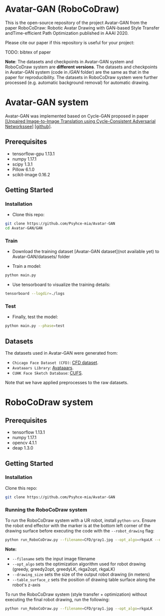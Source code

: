 # Avatar-GAN (RoboCoDraw)
This is the open-source repository of the project Avatar-GAN from the paper RoboCoDraw: Robotic Avatar Drawing with GAN-based Style Transfer andTime-efficient Path Optimization published in AAAI 2020.

Please cite our paper if this repository is useful for your project:

TODO: bibtex of paper

**Note**: The datasets and checkpoints in Avatar-GAN system and RoboCoDraw system are **different versions**. The datasets and checkpoints in Avatar-GAN system (code in */GAN* folder) are the same as that in the paper for reproducibility. The datasets in RoboCoDraw system were further processed (e.g. automatic background removal) for automatic drawing. 

# Avatar-GAN system

Avatar-GAN was implemented based on Cycle-GAN proposed in paper [[Unpaired Image-to-Image Translation using Cycle-Consistent Adversarial Networkssee]](https://arxiv.org/pdf/1703.10593.pdf) [[github]](https://github.com/xhujoy/CycleGAN-tensorflow). 

## Prerequisites
- tensorflow-gpu 1.13.1
- numpy 1.17.1
- scipy 1.3.1
- Pillow 6.1.0
- scikit-image 0.16.2 

## Getting Started
### Installation
- Clone this repo:
```bash
git clone https://github.com/Psyhce-mia/Avatar-GAN
cd Avatar-GAN/GAN
```

### Train 
- Download the training dataset [Avatar-GAN dataset](not available yet) to Avatar-GAN/datasets/ folder

- Train a model:
```bash
python main.py
```
- Use tensorboard to visualize the training details:
```bash
tensorboard --logdir=./logs
```

### Test
- Finally, test the model:
```bash
python main.py --phase=test 
```

## Datasets
The datasets used in Avatar-GAN were generated from:

- `Chicago Face Dataset (CFD)`: [CFD dataset](https://chicagofaces.org/default/).
- `Avataaars Library`: [Avataaars](https://avataaars.com/).
- `CUHK Face Sketch Database`: [CUFS](http://mmlab.ie.cuhk.edu.hk/archive/facesketch.html).

Note that we have applied preprocesses to the raw datasets.


# RoboCoDraw system

## Prerequisites
- tensorflow 1.13.1
- numpy 1.17.1
- opencv 4.1.1
- deap 1.3.0

## Getting Started
### Installation
Clone this repo:
```bash
git clone https://github.com/Psyhce-mia/Avatar-GAN
```
### Running the RoboCoDraw system
To run the RoboCoDraw system with a UR robot, install `python-urx`. Ensure the robot end effector with the marker is at the bottom left corner of the drawing surface before executing the code with the `--robot_drawing` flag:  
```bash
python run_RoboCoDraw.py --filename=CFD/gray1.jpg --opt_algo=rkgaLK --drawing_size=0.25 --table_surface_z=0.0 --robot_drawing 
```
**Note:** 
- `--filename` sets the input image filename
- `--opt_algo` sets the optimization algorithm used for robot drawing (greedy, greedy2opt, greedyLK, rkga2opt, rkgaLK)
- `--drawing_size` sets the size of the output robot drawing (in meters)
- `--table_surface_z` sets the position of drawing table surface along the robot's z-axis


To run the RoboCoDraw system (style transfer + optimization) without executing the final robot drawing, run the following:
```bash
python run_RoboCoDraw.py --filename=CFD/gray1.jpg --opt_algo=rkgaLK
```
